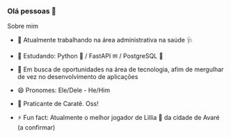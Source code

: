 ### Olá pessoas 👋 ###

Sobre mim

- 🔭 Atualmente trabalhando na área administrativa na saúde 🩺

- 🌱 Estudando: Python 🐍 / FastAPI ✉ / PostgreSQL 🎲

- 👯 Em busca de oportunidades na área de tecnologia, afim de mergulhar de vez no desenvolvimento de aplicações

- 😄 Pronomes: Ele/Dele - He/Him 

- 🥋 Praticante de Caratê. Oss!

- ⚡ Fun fact: Atualmente o melhor jogador de Lillia 🌸 da cidade de Avaré (a confirmar) 


